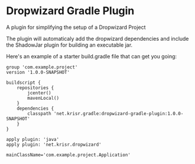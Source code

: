# Dropwizard Gradle Plugin

A plugin for simplifying the setup of a Dropwizard Project

The plugin will automaticaly add the dropwizard dependencies and include the ShadowJar plugin
for building an executable jar.

Here's an example of a starter build.gradle file that can get you going:

```
group 'com.example.project'
version '1.0.0-SNAPSHOT'

buildscript {
    repositories {
        jcenter()
        mavenLocal()
    }
    dependencies {
        classpath 'net.krisr.gradle:dropwizard-gradle-plugin:1.0.0-SNAPSHOT'
    }
}

apply plugin: 'java'
apply plugin: 'net.krisr.dropwizard'

mainClassName='com.example.project.Application'
```
